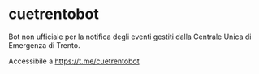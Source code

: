 # cuetrentobot
Bot non ufficiale per la notifica degli eventi gestiti dalla Centrale Unica di Emergenza di Trento.

Accessibile a https://t.me/cuetrentobot

